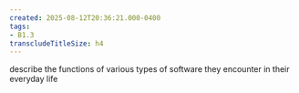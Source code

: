 ```yaml
---
created: 2025-08-12T20:36:21.000-0400
tags:
- B1.3
transcludeTitleSize: h4
---
```


describe the functions of various types of software they encounter in their everyday life